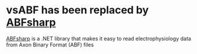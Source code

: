 # vsABF has been replaced by [ABFsharp](https://github.com/swharden/ABFsharp)
[ABFsharp](https://github.com/swharden/ABFsharp) is a .NET library that makes it easy to read electrophysiology data from Axon Binary Format (ABF) files
